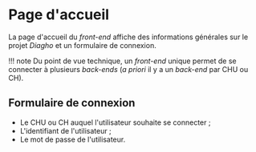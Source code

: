 # Page d'accueil

La page d'accueil du _front-end_ affiche des informations générales sur le projet _Diagho_ et un formulaire de connexion.

!!! note
    Du point de vue technique, un _front-end_ unique permet de se connecter à plusieurs _back-ends_ (_a priori_ il y a un _back-end_ par CHU ou CH).

## Formulaire de connexion

- Le CHU ou CH auquel l'utilisateur souhaite se connecter ;
- L'identifiant de l'utilisateur ;
- Le mot de passe de l'utilisateur.
